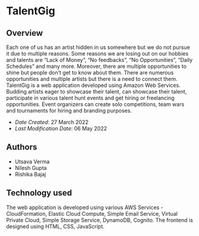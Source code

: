 # TalentGig

## Overview
Each one of us has an artist hidden in us somewhere but we do not pursue it due to multiple reasons. Some reasons we are losing out on our hobbies and talents are “Lack of Money”, “No feedbacks”, “No Opportunities”, “Daily Schedules” and many more. Moreover, there are multiple opportunities to shine but people don’t get to know about them. There are numerous opportunities and multiple artists but there is a need to connect them.
TalentGig is a web application developed using Amazon Web Services. Budding artists eager to showcase their talent, can showcase their talent, participate in various talent hunt events and get hiring or freelancing opportunities. Event organizers can create solo competitions, team wars and tournaments for hiring and branding purposes.

- _Date Created_: 27 March 2022
- _Last Modification Date_: 06 May 2022

## Authors
- Utsava Verma
- Nilesh Gupta
- Rishika Bajaj

## Technology used
The web application is developed using various AWS Services - CloudFormation, Elastic Cloud Compute, Simple Email Service, Virtual Private Cloud, Simple Storage Service, DynamoDB, Cognito. The frontend is designed using HTML, CSS, JavaScript.

